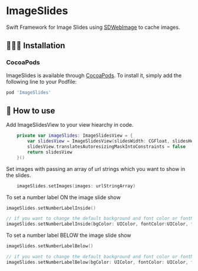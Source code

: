# ImageSlides
Swift Framework for Image Slides using [SDWebImage](https://github.com/SDWebImage/SDWebImage) to cache images.

## 👩🏻‍🔧 Installation

### CocoaPods
ImageSlides is available through [CocoaPods](http://cocoapods.org). To install
it, simply add the following line to your Podfile:

```ruby
pod 'ImageSlides'
```

## 📑 How to use
Add ImageSlidesView to your view hiearchy in code.
```swift
    private var imageSlides: ImageSlidesView = {
        var slidesView = ImageSlidesView(slidesWidth: CGFloat, slidesHeight: CGFloat)
        slidesView.translatesAutoresizingMaskIntoConstraints = false
        return slidesView
    }()
```

Set images with passing an array of url strings which you want to show in the slides.
```swift
    imageSlides.setImages(images: urlStringArray)
```

To set a number label ON the image slide show
```swift
imageSlides.setNumberLabelInside()

// if you want to change the default background and font color or fontName. Nil can be passed.
imageSlides.setNumberLabelInside(bgColor: UIColor, fontColor:UIColor, fontName: String)
```

To set a number label BELOW the image slide show
```swift
imageSlides.setNumberLabelBelow()

// if you want to change the default background and font color or fontName. Nil can be passed.
imageSlides.setNumberLabelBelow(bgColor: UIColor, fontColor: UIColor, fontName: String)
```
